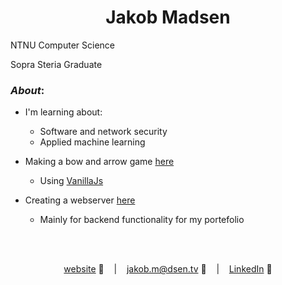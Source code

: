 <h1 align="center">Jakob Madsen</h1>

NTNU Computer Science

Sopra Steria Graduate

### _About_:

- I'm learning about:
    - Software and network security
    - Applied machine learning
    
- Making a bow and arrow game <a href="https://jlmadsen.github.io">here</a>
    - Using [VanillaJs](http://vanilla-js.com/)
    
- Creating a webserver <a href="https://denlurevind.com">here</a>
    - Mainly for backend functionality for my portefolio

</details>

<br /><br />

<div align="middle">
  
[website][Website] :link:               &nbsp;&nbsp;&nbsp;|&nbsp;&nbsp;&nbsp;
jakob.m@dsen.tv :speech_balloon: &nbsp;&nbsp;&nbsp;|&nbsp;&nbsp;&nbsp;
[LinkedIn][LinkedIn] :necktie:

</div>

[Website]:https://jakoblm.com/	
[LinkedIn]:https://www.linkedin.com/in/jakoblm/

